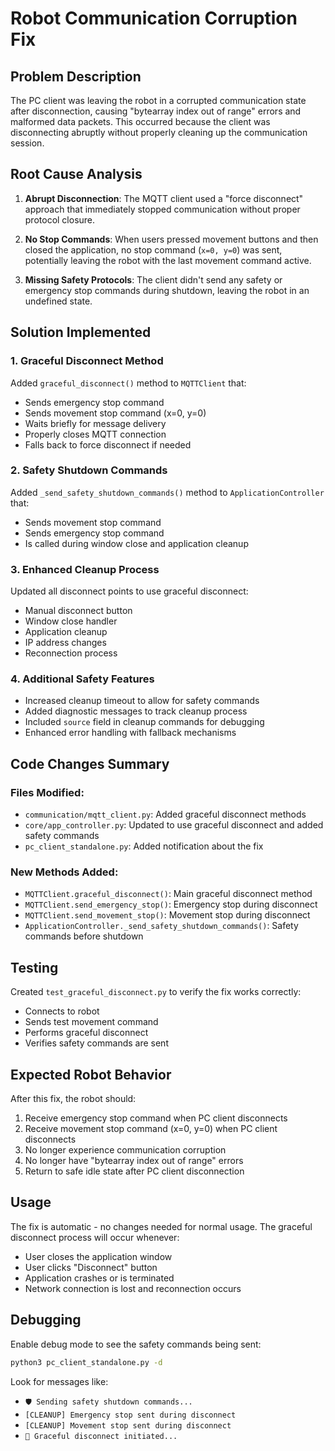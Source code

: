 # Robot Communication Corruption Fix

## Problem Description

The PC client was leaving the robot in a corrupted communication state after disconnection, causing "bytearray index out of range" errors and malformed data packets. This occurred because the client was disconnecting abruptly without properly cleaning up the communication session.

## Root Cause Analysis

1. **Abrupt Disconnection**: The MQTT client used a "force disconnect" approach that immediately stopped communication without proper protocol closure.

2. **No Stop Commands**: When users pressed movement buttons and then closed the application, no stop command (`x=0, y=0`) was sent, potentially leaving the robot with the last movement command active.

3. **Missing Safety Protocols**: The client didn't send any safety or emergency stop commands during shutdown, leaving the robot in an undefined state.

## Solution Implemented

### 1. Graceful Disconnect Method
Added `graceful_disconnect()` method to `MQTTClient` that:
- Sends emergency stop command
- Sends movement stop command (x=0, y=0)
- Waits briefly for message delivery
- Properly closes MQTT connection
- Falls back to force disconnect if needed

### 2. Safety Shutdown Commands  
Added `_send_safety_shutdown_commands()` method to `ApplicationController` that:
- Sends movement stop command
- Sends emergency stop command
- Is called during window close and application cleanup

### 3. Enhanced Cleanup Process
Updated all disconnect points to use graceful disconnect:
- Manual disconnect button
- Window close handler
- Application cleanup
- IP address changes
- Reconnection process

### 4. Additional Safety Features
- Increased cleanup timeout to allow for safety commands
- Added diagnostic messages to track cleanup process
- Included `source` field in cleanup commands for debugging
- Enhanced error handling with fallback mechanisms

## Code Changes Summary

### Files Modified:
- `communication/mqtt_client.py`: Added graceful disconnect methods
- `core/app_controller.py`: Updated to use graceful disconnect and added safety commands
- `pc_client_standalone.py`: Added notification about the fix

### New Methods Added:
- `MQTTClient.graceful_disconnect()`: Main graceful disconnect method
- `MQTTClient.send_emergency_stop()`: Emergency stop during disconnect
- `MQTTClient.send_movement_stop()`: Movement stop during disconnect  
- `ApplicationController._send_safety_shutdown_commands()`: Safety commands before shutdown

## Testing

Created `test_graceful_disconnect.py` to verify the fix works correctly:
- Connects to robot
- Sends test movement command
- Performs graceful disconnect
- Verifies safety commands are sent

## Expected Robot Behavior

After this fix, the robot should:
1. Receive emergency stop command when PC client disconnects
2. Receive movement stop command (x=0, y=0) when PC client disconnects
3. No longer experience communication corruption
4. No longer have "bytearray index out of range" errors
5. Return to safe idle state after PC client disconnection

## Usage

The fix is automatic - no changes needed for normal usage. The graceful disconnect process will occur whenever:
- User closes the application window
- User clicks "Disconnect" button
- Application crashes or is terminated
- Network connection is lost and reconnection occurs

## Debugging

Enable debug mode to see the safety commands being sent:
```bash
python3 pc_client_standalone.py -d
```

Look for messages like:
- `🛡️ Sending safety shutdown commands...`
- `[CLEANUP] Emergency stop sent during disconnect`
- `[CLEANUP] Movement stop sent during disconnect`
- `📡 Graceful disconnect initiated...` 